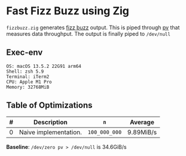 # Fast Fizz Buzz using Zig

`fizzbuzz.zig` generates [fizz buzz](https://en.wikipedia.org/wiki/Fizz_buzz)
output. This is piped through [pv](http://www.ivarch.com/programs/pv.shtml) that
measures data throughput. The output is finally piped to `/dev/null`

## Exec-env

```
OS: macOS 13.5.2 22G91 arm64
Shell: zsh 5.9
Terminal: iTerm2
CPU: Apple M1 Pro
Memory: 32768MiB

```

## Table of Optimizations

| #   | Description           | `n`           | Average   |
| --- | --------------------- | ------------- | --------- |
| 0   | Naive implementation. | `100_000_000` | 9.89MiB/s |

**Baseline**: `/dev/zero pv > /dev/null` is 34.6GiB/s
